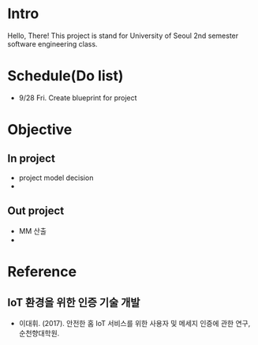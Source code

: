 # Intro
Hello, There!
This project is stand for University of Seoul 2nd semester software engineering class. 

# Schedule(Do list)

* 9/28 Fri.
Create blueprint for project

# Objective
## In project
* project model decision
* 

## Out project
* MM 산출
* 

# Reference

## IoT 환경을 위한 인증 기술 개발
* 이대휘. (2017). 안전한 홈 IoT 서비스를 위한 사용자 및 메세지 인증에 관한 연구, 순천향대학원.
